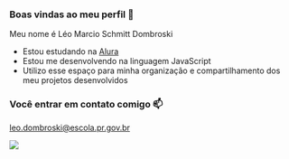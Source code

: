 ### Boas vindas ao meu perfil  🧠

Meu nome é Léo Marcio Schmitt Dombroski

- Estou estudando na [Alura](https://www.alura.com.br)
- Estou me desenvolvendo na linguagem JavaScript
- Utilizo esse espaço para minha organização e compartilhamento dos meu projetos desenvolvidos

### Você entrar em contato comigo 📫

leo.dombroski@escola.pr.gov.br



![](https://media.tenor.com/pZoIWN_i5AkAAAAM/private-rico.gif)
